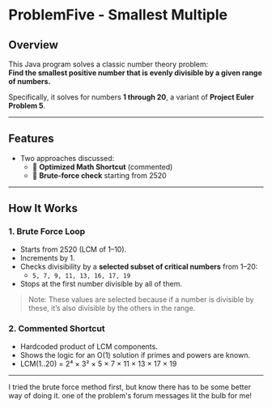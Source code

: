 # ProblemFive - Smallest Multiple

## Overview

This Java program solves a classic number theory problem:  
**Find the smallest positive number that is evenly divisible by a given range of numbers.**

Specifically, it solves for numbers **1 through 20**, a variant of **Project Euler Problem 5**.

---

## Features

- Two approaches discussed:
  - 🧠 **Optimized Math Shortcut** (commented)
  - 🐌 **Brute-force check** starting from 2520

---

## How It Works

### 1. Brute Force Loop
- Starts from 2520 (LCM of 1–10).
- Increments by 1.
- Checks divisibility by a **selected subset of critical numbers** from 1–20:
  - `5, 7, 9, 11, 13, 16, 17, 19`
- Stops at the first number divisible by all of them.

> Note: These values are selected because if a number is divisible by these, it’s also divisible by the others in the range.

### 2. Commented Shortcut
- Hardcoded product of LCM components.
- Shows the logic for an O(1) solution if primes and powers are known.
- LCM(1..20) = 2⁴ × 3² × 5 × 7 × 11 × 13 × 17 × 19


---
I tried the brute force method first, but know there has to be some better way of doing it. one of the problem's forum messages lit the bulb for me!
